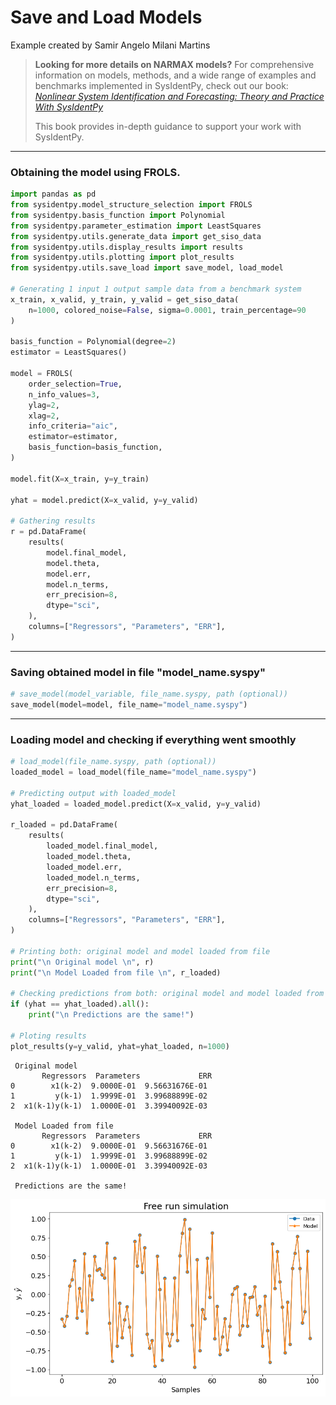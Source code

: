 # Save and Load Models

Example created by Samir Angelo Milani Martins

> **Looking for more details on NARMAX models?**
> For comprehensive information on models, methods, and a wide range of examples and benchmarks implemented in SysIdentPy, check out our book:
> [*Nonlinear System Identification and Forecasting: Theory and Practice With SysIdentPy*](https://sysidentpy.org/book/0%20-%20Preface/)
>
> This book provides in-depth guidance to support your work with SysIdentPy.

---
### Obtaining the model using FROLS.


```python
import pandas as pd
from sysidentpy.model_structure_selection import FROLS
from sysidentpy.basis_function import Polynomial
from sysidentpy.parameter_estimation import LeastSquares
from sysidentpy.utils.generate_data import get_siso_data
from sysidentpy.utils.display_results import results
from sysidentpy.utils.plotting import plot_results
from sysidentpy.utils.save_load import save_model, load_model

# Generating 1 input 1 output sample data from a benchmark system
x_train, x_valid, y_train, y_valid = get_siso_data(
    n=1000, colored_noise=False, sigma=0.0001, train_percentage=90
)

basis_function = Polynomial(degree=2)
estimator = LeastSquares()

model = FROLS(
    order_selection=True,
    n_info_values=3,
    ylag=2,
    xlag=2,
    info_criteria="aic",
    estimator=estimator,
    basis_function=basis_function,
)

model.fit(X=x_train, y=y_train)

yhat = model.predict(X=x_valid, y=y_valid)

# Gathering results
r = pd.DataFrame(
    results(
        model.final_model,
        model.theta,
        model.err,
        model.n_terms,
        err_precision=8,
        dtype="sci",
    ),
    columns=["Regressors", "Parameters", "ERR"],
)
```

---
### Saving obtained model in file "model_name.syspy"


```python
# save_model(model_variable, file_name.syspy, path (optional))
save_model(model=model, file_name="model_name.syspy")
```

---
### Loading model and checking if everything went smoothly


```python
# load_model(file_name.syspy, path (optional))
loaded_model = load_model(file_name="model_name.syspy")

# Predicting output with loaded_model
yhat_loaded = loaded_model.predict(X=x_valid, y=y_valid)

r_loaded = pd.DataFrame(
    results(
        loaded_model.final_model,
        loaded_model.theta,
        loaded_model.err,
        loaded_model.n_terms,
        err_precision=8,
        dtype="sci",
    ),
    columns=["Regressors", "Parameters", "ERR"],
)

# Printing both: original model and model loaded from file
print("\n Original model \n", r)
print("\n Model Loaded from file \n", r_loaded)

# Checking predictions from both: original model and model loaded from file
if (yhat == yhat_loaded).all():
    print("\n Predictions are the same!")

# Ploting results
plot_results(y=y_valid, yhat=yhat_loaded, n=1000)
```

    
     Original model 
           Regressors  Parameters             ERR
    0        x1(k-2)  9.0000E-01  9.56631676E-01
    1         y(k-1)  1.9999E-01  3.99688899E-02
    2  x1(k-1)y(k-1)  1.0000E-01  3.39940092E-03
    
     Model Loaded from file 
           Regressors  Parameters             ERR
    0        x1(k-2)  9.0000E-01  9.56631676E-01
    1         y(k-1)  1.9999E-01  3.99688899E-02
    2  x1(k-1)y(k-1)  1.0000E-01  3.39940092E-03
    
     Predictions are the same!



    
![png](save-and-load-models_files/save-and-load-models_6_1.png)
    

